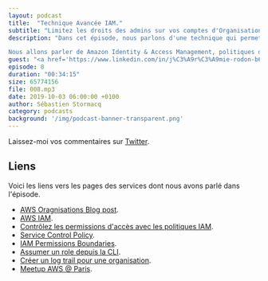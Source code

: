 ```yaml
---
layout: podcast
title:  "Technique Avancée IAM."
subtitle: "Limitez les droits des admins sur vos comptes d'Organisation."
description: "Dans cet épisode, nous parlons d'une technique qui permet de donner un compte AWS à un département, un consultant, avec plein accès Administrateur, mais sans qu'il ne puisse détacher le compte de l'organisation ni altérer les autorisations du compte Maître sur ce compte.

Nous allons parler de Amazon Identity & Access Management, politiques de sécurité et Service Control Policies (SCP)"
guest: "<a href='https://www.linkedin.com/in/j%C3%A9r%C3%A9mie-rodon-b6656290/'>Jérémie Rondon</a>, multi-certifié AWS et Cloud Architect, <a href='https://www.d2si.io/'>D2SI</a>."
episode: 8
duration: "00:34:15"
size: 65774156 
file: 008.mp3  
date: 2019-10-03 06:00:00 +0100
author: Sébastien Stormacq
category: podcasts
background: '/img/podcast-banner-transparent.png'
---
```


Laissez-moi vos commentaires sur [Twitter](https://twitter.com/sebsto).

## Liens

Voici les liens vers les pages des services dont nous avons parlé dans l'épisode.

- [AWS Oragnisations Blog post](https://aws.amazon.com/blogs/aws/category/aws-organizations/).
- [AWS IAM](https://docs.aws.amazon.com/IAM/latest/UserGuide).
- [Contrôlez les permissions d'accès avec les politiques IAM](https://docs.aws.amazon.com/IAM/latest/UserGuide/access_controlling.html).
- [Service Control Policy](https://docs.aws.amazon.com/organizations/latest/userguide/orgs_manage_policies_scp.html).
- [IAM Permissions Boundaries](https://aws.amazon.com/blogs/security/delegate-permission-management-to-developers-using-iam-permissions-boundaries/).
- [Assumer un role depuis la CLI](https://docs.aws.amazon.com/en_pv/cli/latest/userguide/cli-configure-role.html).
- [Créer un log trail pour une organisation](https://docs.aws.amazon.com/awscloudtrail/latest/userguide/creating-trail-organization.html).
- [Meetup AWS @ Paris](https://www.meetup.com/French-AWS-UG/).
